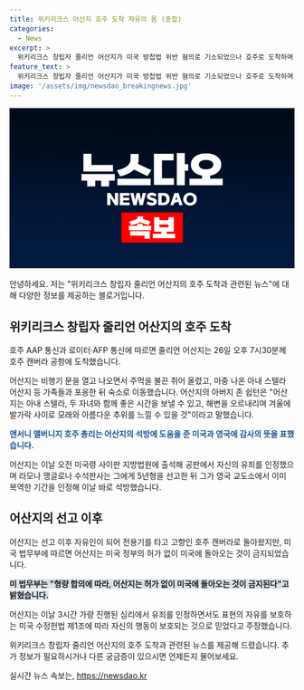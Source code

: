 ```yaml
---
title: 위키리크스 어산지 호주 도착 자유의 몸 (종합)
categories:
  - News
excerpt: >
  위키리크스 창립자 줄리언 어산지가 미국 방첩법 위반 혐의로 기소되었으나 호주로 도착하며 석방됐다. 그는 미국과 영국에 감사의 뜻을 표하며 가족과의 재회를 이뤘고, 미국 법무부의 허가 없이 미국 입국이 불가하다는 경고를 받았다. 어산지의 사건에 대한 상세한 내용과 유효한 사실들에 대한 더 많은 정보를 확인하고 싶은가요?
feature_text: >
  위키리크스 창립자 줄리언 어산지가 미국 방첩법 위반 혐의로 기소되었으나 호주로 도착하며 석방됐다. 그는 미국과 영국에 감사의 뜻을 표하며 가족과의 재회를 이뤘고, 미국 법무부의 허가 없이 미국 입국이 불가하다는 경고를 받았다. 어산지의 사건에 대한 상세한 내용과 유효한 사실들에 대한 더 많은 정보를 확인하고 싶은가요?
image: '/assets/img/newsdao_breakingnews.jpg'
---
```


<p><img src="/assets/img/newsdao_breakingnews.jpg" alt="pcversion 속보" /></p>

<p>안녕하세요. 저는 "위키리크스 창립자 줄리언 어산지의 호주 도착과 관련된 뉴스"에 대해 다양한 정보를 제공하는 블로거입니다. </p>

<h2 data-ke-size="size26">위키리크스 창립자 줄리언 어산지의 호주 도착</h2>

<p>호주 AAP 통신과 로이터·AFP 통신에 따르면 줄리언 어산지는 26일 오후 7시30분께 호주 캔버라 공항에 도착했습니다. </p>

<p data-ke-size="size16">어산지는 비행기 문을 열고 나오면서 주먹을 불끈 쥐어 올렸고, 마중 나온 아내 스텔라 어산지 등 가족들과 포옹한 뒤 숙소로 이동했습니다. 어산지의 아버지 존 쉽턴은 "어산지는 아내 스텔라, 두 자녀와 함께 좋은 시간을 보낼 수 있고, 해변을 오르내리며 겨울에 발가락 사이로 모래와 아름다운 추위를 느낄 수 있을 것"이라고 말했습니다. </p>

<p><b><span style="color: #1a5490;">앤서니 앨버니지 호주 총리는 어산지의 석방에 도움을 준 미국과 영국에 감사의 뜻을 표했습니다.</span></b></p>

<p>어산지는 이날 오전 미국령 사이판 지방법원에 출석해 공판에서 자신의 유죄를 인정했으며 라모나 맹글로나 수석판사는 그에게 5년형을 선고한 뒤 그가 영국 교도소에서 이미 복역한 기간을 인정해 이날 바로 석방했습니다.  </p>

<h2 data-ke-size="size26">어산지의 선고 이후</h2>

<p>어산지는 선고 이후 자유인이 되어 전용기를 타고 고향인 호주 캔버라로 돌아왔지만, 미국 법무부에 따르면 어산지는 미국 정부의 허가 없이 미국에 돌아오는 것이 금지되었습니다.</p>

<p><b><span style="background-color: #21538527;">미 법무부는 "형량 합의에 따라, 어산지는 허가 없이 미국에 돌아오는 것이 금지된다"고 밝혔습니다.</span></b></p>

<p>어산지는 이날 3시간 가량 진행된 심리에서 유죄를 인정하면서도 표현의 자유를 보호하는 미국 수정헌법 제1조에 따라 자신의 행동이 보호되는 것으로 믿었다고 주장했습니다. </p>

<p>위키리크스 창립자 줄리언 어산지의 호주 도착과 관련된 뉴스를 제공해 드렸습니다. 추가 정보가 필요하시거나 다른 궁금증이 있으시면 언제든지 물어보세요.</p>
실시간 뉴스 속보는, <a href="https://newsdao.kr" rel="dofollow">https://newsdao.kr</a>


